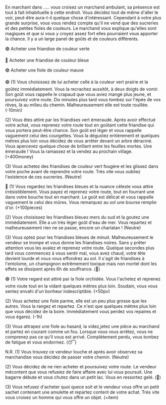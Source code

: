 En marchant dans ..... vous croisez un marchand ambulant, sa présence est tout à fait inhabituelle à cette endroit. Vous décidez tout de même d'aller le voir, peut-être aura-t-il quelque chose d'intéressant. Cependant à votre plus grande surprise, vous vous rendez compte qu'il ne vend que des sucreries et des petites fioles de couleurs. Le marchand vous explique qu'elles sont magiques et que si vous y croyez assez fort elles pourraient vous apporter la chance. Il y a un large panel de goûts et de couleurs différents.

🟢 Acheter une friandise de couleur verte

🔵 Acheter une friandise de couleur bleue

🟣 Acheter une fiole de couleur mauve


🟢
(1) Vous choisissez de lui acheter celle à la couleur vert prairie et la goûtez immédiatement. Vous la recrachez aussitôt, à deux doigts de vomir. Son goût vous rappelle le crapaud que vous aviez mangé plus jeune, et poursuivez votre route. Dix minutes plus tard vous tombez sur l'épée de vos rêves, là au milieu du chemin.  Malheureusement elle est toute rouillée.
(-10min)

(2) Vous êtes attiré par les friandises vert émeraude. Après avoir effectué votre achat, vous reprenez votre route tout en goûtant cette friandise qui vous portera peut-être chance. Son goût est léger et vous rappelle vaguement celui des courgettes. Vous la dégustez entièrement et quelques mètres plus loin vous décidez de vous arrêter devant un arbre déraciné. Vous apercevez quelque chose de brillant entre les feuilles mortes. Une émeraude ! Vous la ramassez et la vendez au prochain village.
(+400money)

(3) Vous achetez des friandises de couleur vert fougère et les glissez dans votre poche avant de reprendre votre route. Très vite vous oubliez l'existence de ces sucreries.
(Neutre)

🔵
(1) Vous regardez les friandises bleues et la nuance céleste vous attire irrésistiblement. Vous payez et reprenez votre route, tout en fourrant une dans votre bouche tout en marchant. Le goût est délicat et vous rappelle vaguement le celui des mûres. Vous remarquez au sol une bourse remplie d'or.
(+100pieces)

(2) Vous choisissez les friandises bleues mers du sud et la goutez une immédiatement. Elle a un très léger goût d'eau de mer. Vous repartez et malheureusement rien ne se passe, encore un charlatan !
(Neutre)

(3) Vous optez pour les friandises bleues de minuit. Malheureusement le vendeur se trompe et vous donne les friandises noires. Sans y prêter attention vous les avalez et reprenez votre route. Quelque secondes plus tard vous commencez à vous sentir mal, vous avez chaud, votre tête devient lourde et vous vous effondrez au sol. Il s'agit de friandises à l'entolome, un champignon extrêmement toxique mais non mortel dont les effets se dissipent après 6h de souffrance.
(🤕)

🟣
(1) Votre regard est attiré par la fiole orchidée. Vous l'achetez et reprenez votre route tout en la vidant quelques mètres plus loin. Soudain, vous vous sentez envahi d'un bonheur indescriptible.
(+50pv)

(2) Vous achetez une fiole parme, elle est un peu plus grosse que les autres. Vous la rangez et repartez. Ce n'est que quelques mètres plus loin que vous décidez de la boire. Immédiatement vous perdez vos repaires et vous égarez.
(-1h)

(3) Vous attrapez une fiole au hasard, la videz,jetez une pièce au marchand et partez en courant comme un fou. Lorsque vous vous arrêtez, vous ne comprenez pas ce qu'il vous est arrivé. Complètement perdu, vous tombez de fatigue et vous endormez.
(😴)

N.R.
(1) Vous trouvez ce vendeur louche et après avoir observez sa marchandise vous décidez de passer votre chemin.
(Neutre)

(2) Vous décidez de ne rien acheter et poursuivez votre route. Le vendeur mécontent que vous refusiez de faire affaire avec lui vous poursuit. Une bagarre débute et vous chutez dans un petit lac. Vous en ressortez gelé.
(🥶)

(3) Vous refusez d'acheter quoi quece soit et le vendeur vous offre un petit sachet contenant une amulette et repartez content de votre achat. Très vite vous croisez un homme qui vous offre un objet.
(+item)

